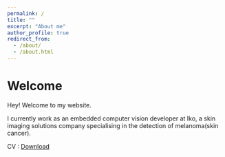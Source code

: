 ```yaml
---
permalink: /
title: ""
excerpt: "About me"
author_profile: true
redirect_from: 
  - /about/
  - /about.html
---
```



Welcome
======
Hey! Welcome to my website. 

I currently work as an embedded computer vision developer at Iko, a skin imaging solutions company specialising in the detection of melanoma(skin cancer).

CV : [Download](http://academicpages.github.io/files/Resume.pdf)





